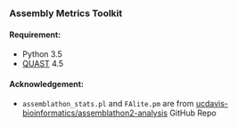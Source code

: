 ### Assembly Metrics Toolkit

#### Requirement:
 * Python 3.5
 * [QUAST](https://github.com/ablab/quast) 4.5

#### Acknowledgement:
 * `assemblathon_stats.pl` and `FAlite.pm` are from [ucdavis-bioinformatics/assemblathon2-analysis](https://github.com/ucdavis-bioinformatics/assemblathon2-analysis) GitHub Repo


